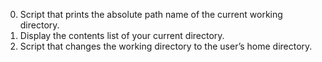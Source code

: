0. Script that prints the absolute path name of the current working directory.
1. Display the contents list of your current directory.
2. Script that changes the working directory to the user’s home directory.
